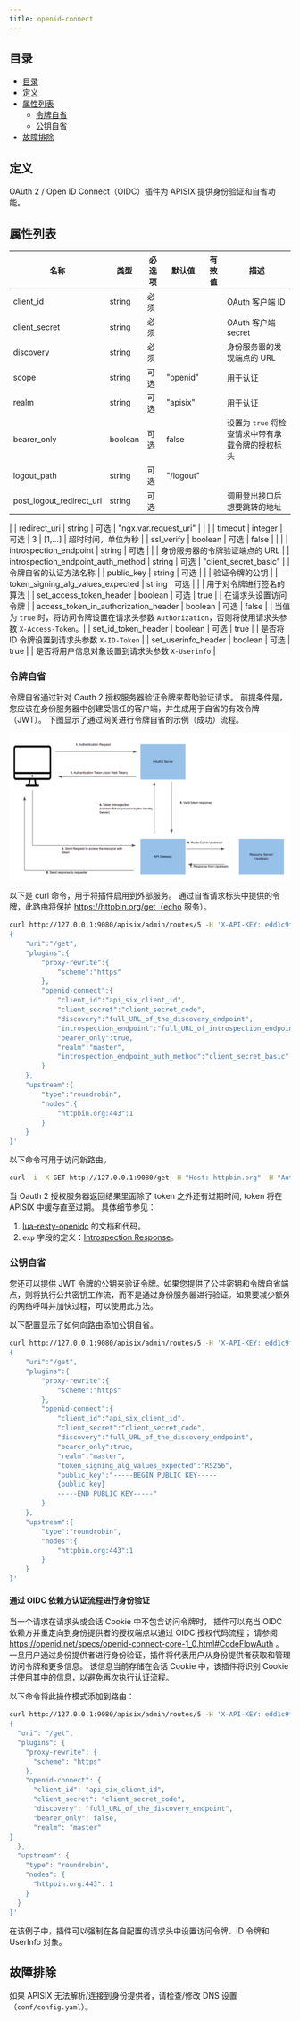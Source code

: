 ```yaml
---
title: openid-connect
---
```


<!--
#
# Licensed to the Apache Software Foundation (ASF) under one or more
# contributor license agreements.  See the NOTICE file distributed with
# this work for additional information regarding copyright ownership.
# The ASF licenses this file to You under the Apache License, Version 2.0
# (the "License"); you may not use this file except in compliance with
# the License.  You may obtain a copy of the License at
#
#     http://www.apache.org/licenses/LICENSE-2.0
#
# Unless required by applicable law or agreed to in writing, software
# distributed under the License is distributed on an "AS IS" BASIS,
# WITHOUT WARRANTIES OR CONDITIONS OF ANY KIND, either express or implied.
# See the License for the specific language governing permissions and
# limitations under the License.
#
-->

## 目录

- [目录](#目录)
- [定义](#定义)
- [属性列表](#属性列表)
  - [令牌自省](#令牌自省)
  - [公钥自省](#公钥自省)
- [故障排除](#故障排除)

## 定义

OAuth 2 / Open ID Connect（OIDC）插件为 APISIX 提供身份验证和自省功能。

## 属性列表

| 名称                               | 类型    | 必选项 | 默认值                | 有效值  | 描述                                           |
| ---------------------------------- | ------- | ------ | --------------------- | ------- | ---------------------------------------------- |
| client_id                          | string  | 必须   |                       |         | OAuth 客户端 ID                                |
| client_secret                      | string  | 必须   |                       |         | OAuth 客户端 secret                            |
| discovery                          | string  | 必须   |                       |         | 身份服务器的发现端点的 URL                     |
| scope                              | string  | 可选   | "openid"              |         | 用于认证                                       |
| realm                              | string  | 可选   | "apisix"              |         | 用于认证                                       |
| bearer_only                        | boolean | 可选   | false                 |         | 设置为 `true` 将检查请求中带有承载令牌的授权标头 |
| logout_path                        | string  | 可选   | "/logout"             |         |                                                |
| post_logout_redirect_uri           | string | 可选 |              |  | 调用登出接口后想要跳转的地址
|
| redirect_uri                       | string  | 可选   | "ngx.var.request_uri" |         |                                                |
| timeout                            | integer | 可选   | 3                     | [1,...] | 超时时间，单位为秒                             |
| ssl_verify                         | boolean | 可选   | false                 |         |                                                |
| introspection_endpoint             | string  | 可选   |                       |         | 身份服务器的令牌验证端点的 URL                 |
| introspection_endpoint_auth_method | string  | 可选   | "client_secret_basic" |         | 令牌自省的认证方法名称                         |
| public_key                         | string  | 可选   |                       |         | 验证令牌的公钥                                 |
| token_signing_alg_values_expected  | string  | 可选   |                       |         | 用于对令牌进行签名的算法                       |
| set_access_token_header              | boolean | 可选    | true               |         | 在请求头设置访问令牌                        |
| access_token_in_authorization_header | boolean | 可选    | false              |         | 当值为 `true` 时，将访问令牌设置在请求头参数 `Authorization`，否则将使用请求头参数 `X-Access-Token`。|
| set_id_token_header                  | boolean | 可选    | true               |         | 是否将 ID 令牌设置到请求头参数 `X-ID-Token`    |
| set_userinfo_header                  | boolean | 可选    | true               |         | 是否将用户信息对象设置到请求头参数 `X-Userinfo`    |

### 令牌自省

令牌自省通过针对 Oauth 2 授权服务器验证令牌来帮助验证请求。
前提条件是，您应该在身份服务器中创建受信任的客户端，并生成用于自省的有效令牌（JWT）。
下图显示了通过网关进行令牌自省的示例（成功）流程。

![token introspection](../../../assets/images/plugin/oauth-1.png)

以下是 curl 命令，用于将插件启用到外部服务。
通过自省请求标头中提供的令牌，此路由将保护 https://httpbin.org/get（echo 服务）。

```bash
curl http://127.0.0.1:9080/apisix/admin/routes/5 -H 'X-API-KEY: edd1c9f034335f136f87ad84b625c8f1' -X PUT -d '
{
    "uri":"/get",
    "plugins":{
        "proxy-rewrite":{
            "scheme":"https"
        },
        "openid-connect":{
            "client_id":"api_six_client_id",
            "client_secret":"client_secret_code",
            "discovery":"full_URL_of_the_discovery_endpoint",
            "introspection_endpoint":"full_URL_of_introspection_endpoint",
            "bearer_only":true,
            "realm":"master",
            "introspection_endpoint_auth_method":"client_secret_basic"
        }
    },
    "upstream":{
        "type":"roundrobin",
        "nodes":{
            "httpbin.org:443":1
        }
    }
}'
```

以下命令可用于访问新路由。

```bash
curl -i -X GET http://127.0.0.1:9080/get -H "Host: httpbin.org" -H "Authorization: Bearer {replace_jwt_token}"
```

当 Oauth 2 授权服务器返回结果里面除了 token 之外还有过期时间, token 将在 APISIX 中缓存直至过期。
具体细节参见：

1. [lua-resty-openidc](https://github.com/zmartzone/lua-resty-openidc) 的文档和代码。
2. `exp` 字段的定义：[Introspection Response](https://tools.ietf.org/html/rfc7662#section-2.2)。

### 公钥自省

您还可以提供 JWT 令牌的公钥来验证令牌。如果您提供了公共密钥和令牌自省端点，则将执行公共密钥工作流，而不是通过身份服务器进行验证。如果要减少额外的网络呼叫并加快过程，可以使用此方法。

以下配置显示了如何向路由添加公钥自省。

```bash
curl http://127.0.0.1:9080/apisix/admin/routes/5 -H 'X-API-KEY: edd1c9f034335f136f87ad84b625c8f1' -X PUT -d '
{
    "uri":"/get",
    "plugins":{
        "proxy-rewrite":{
            "scheme":"https"
        },
        "openid-connect":{
            "client_id":"api_six_client_id",
            "client_secret":"client_secret_code",
            "discovery":"full_URL_of_the_discovery_endpoint",
            "bearer_only":true,
            "realm":"master",
            "token_signing_alg_values_expected":"RS256",
            "public_key":"-----BEGIN PUBLIC KEY-----
            {public_key}
            -----END PUBLIC KEY-----"
        }
    },
    "upstream":{
        "type":"roundrobin",
        "nodes":{
            "httpbin.org:443":1
        }
    }
}'
```

#### 通过 OIDC 依赖方认证流程进行身份验证

当一个请求在请求头或会话 Cookie 中不包含访问令牌时，
插件可以充当 OIDC 依赖方并重定向到身份提供者的授权端点以通过 OIDC 授权代码流程；
请参阅 https://openid.net/specs/openid-connect-core-1_0.html#CodeFlowAuth 。
一旦用户通过身份提供者进行身份验证，插件将代表用户从身份提供者获取和管理访问令牌和更多信息。
该信息当前存储在会话 Cookie 中，该插件将识别 Cookie 并使用其中的信息，以避免再次执行认证流程。

以下命令将此操作模式添加到路由：

```bash
curl http://127.0.0.1:9080/apisix/admin/routes/5 -H 'X-API-KEY: edd1c9f034335f136f87ad84b625c8f1' -X PUT -d '
{
  "uri": "/get",
  "plugins": {
    "proxy-rewrite": {
      "scheme": "https"
    },
    "openid-connect": {
      "client_id": "api_six_client_id",
      "client_secret": "client_secret_code",
      "discovery": "full_URL_of_the_discovery_endpoint",
      "bearer_only": false,
      "realm": "master"
}
  },
  "upstream": {
    "type": "roundrobin",
    "nodes": {
      "httpbin.org:443": 1
    }
  }
}'
```

在该例子中，插件可以强制在各自配置的请求头中设置访问令牌、ID 令牌和 UserInfo 对象。

## 故障排除

如果 APISIX 无法解析/连接到身份提供者，请检查/修改 DNS 设置（`conf/config.yaml`）。
